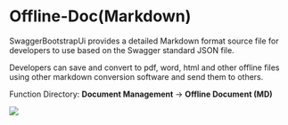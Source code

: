 # Offline-Doc(Markdown)

SwaggerBootstrapUi provides a detailed Markdown format source file for developers to use based on the Swagger standard JSON file.

Developers can save and convert to pdf, word, html and other offline files using other markdown conversion software and send them to others.

Function Directory: **Document Management** -> **Offline Document (MD)**

![](images/offline-md.png)